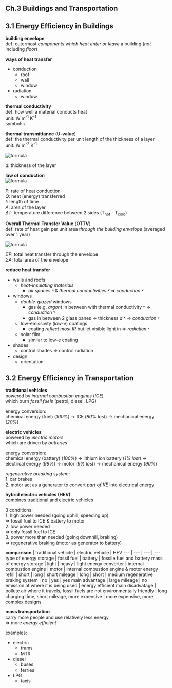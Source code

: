 ## Ch.3 Buildings and Transportation

## 3.1 Energy Efficiency in Buildings  

**building envelope**  
def: outermost *components which heat enter or leave* a building (*not* including *floor*)  

**ways of heat transfer**  
- conduction
	- roof
	- wall
	- window
- radiation
	- window

**thermal conductivity**  
def: how well a material conducts heat  
unit: W m<sup>-1</sup> K<sup>-1</sup>  
symbol: κ  

**thermal transmittance** (**U-value**)  
def: the thermal conductivity per unit length of the thickness of a layer  
unit: W m<sup>-2</sup> K<sup>-1</sup>  

![formula](https://render.githubusercontent.com/render/math?math=\LARGE\\\U=\frac{\kappa}{d})  

*d*: thickness of the layer  

**law of conduction**  
![formula](https://render.githubusercontent.com/render/math?math=\LARGE\\\P=\frac{Q}{t}=\kappa\frac{A\Delta\\\T}{d}=UA\Delta\\\T)  

*P*: rate of heat conduction  
*Q*: heat (energy) transferred  
*t*: length of time  
*A*: area of the layer  
*ΔT*: temperature difference between 2 sides (T<sub>hot</sub> - T<sub>cold</sub>)  

**Overall Thermal Transfer Value** (**OTTV**)  
def: rate of heat gain per unit area *through the building envelope* (averaged over 1 year)  

![formula](https://render.githubusercontent.com/render/math?math=\LARGE\OTTV=\frac{\Sigma\\\P}{\Sigma\\\A})  

*ΣP*: total heat transfer through the envelope  
*ΣA*: total area of the envelope  

**reduce heat transfer**  
- walls and roofs
	- *heat-insulating materials*
		- *air spaces ˄* & *thermal conductivities ˅* => *conduction* ˅
- windows
	- *double-glazed* windows
		- gas (e.g. *argon*) in between with thermal conductivity ˅ => *conduction* ˅
		- gas in between 2 glass panes => thickness *d* ˄ => *conduction* ˅
	- low-emissivity (*low-e*) coatings
		- coating *reflect most IR* but let visible light in => *radiation* ˅  
	- solar film
		- similar to low-e coating
- shades
	- control shades => control radiation
- design
	- orientation

## 3.2 Energy Efficiency in Transportation

**traditional vehicles**  
powered by *internal combustion engines* (*ICE*)  
which burn *fossil fuels* (petrol, diesel, LPG)  
  
energy conversion:  
chemical energy (fuel) (*100%*) -> ICE (*80% lost*) -> mechanical energy (*20%*)

**electric vehicles**  
powered by *electric motors*  
which are driven by *batteries*  
  
energy conversion:  
chemical energy (battery) (*100%*) -> lithium ion battery (*1% lost*) -> electrical energy (*99%*) -> motor (*9% lost*) -> mechanical energy (*90%*)  
  
*regenerative breaking system*:  
1\. car brakes  
2\. motor act as a generator to convert *part of KE* into electrical energy

**hybrid electric vehicles (HEV)**  
combines traditional and electric vehicles  

3 conditions:  
1\. high power needed (going uphill, speeding up)  
=> fossil fuel to ICE & battery to motor  
2\. low power needed   
=> only fossil fuel to ICE  
3\. power more than needed (going downhill, braking)  
=> regenerative braking (motor as generator to battery)

**comparison**
</empty> | traditional vehicle | electric vehicle | HEV
--- | --- | --- | ---
type of energy storage | fossil fuel | battery | fossile fuel and battery
mass of energy storage | light | heavy | light
energy converter | internal combustion engine | motor | internal combustion engine & motor
energy refill | short | long | short
mileage | long | short | medium
regenerative braking system | no | yes | yes
main advantage | large mileage | no emission at where it is being used | energy efficient
main disadvatage | pollute air where it travels, fossil fuels are not environmentally friendly | long charging time, short mileage, more expensive | more expensive, more complex designs

**mass transportation**  
carry more people and use relatively less energy  
=> more *energy efficient*  

examples:  
- electric 
	- trams
	- MTR  
- diesel
	- buses
	- ferries
- LPG
	- taxis